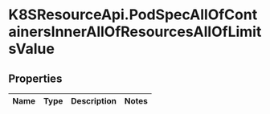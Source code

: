 # K8SResourceApi.PodSpecAllOfContainersInnerAllOfResourcesAllOfLimitsValue

## Properties

Name | Type | Description | Notes
------------ | ------------- | ------------- | -------------


